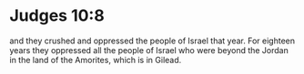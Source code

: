# Judges 10:8

and they crushed and oppressed the people of Israel that year. For eighteen years they oppressed all the people of Israel who were beyond the Jordan in the land of the Amorites, which is in Gilead.

